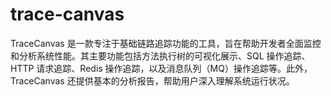 # trace-canvas
TraceCanvas 是一款专注于基础链路追踪功能的工具，旨在帮助开发者全面监控和分析系统性能。其主要功能包括方法执行树的可视化展示、SQL 操作追踪、HTTP 请求追踪、Redis 操作追踪，以及消息队列（MQ）操作追踪等。此外，TraceCanvas 还提供基本的分析报告，帮助用户深入理解系统运行状况。
